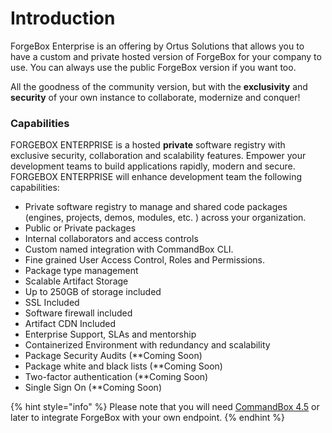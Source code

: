 # Introduction

ForgeBox Enterprise is an offering by Ortus Solutions that allows you to have a custom and private hosted version of ForgeBox for your company to use. You can always use the public ForgeBox version if you want too.

All the goodness of the community version, but with the **exclusivity** and **security** of your own instance to collaborate, modernize and conquer!

### Capabilities

FORGEBOX ENTERPRISE is a hosted **private** software registry with exclusive security, collaboration and scalability features. Empower your development teams to build applications rapidly, modern and secure. FORGEBOX ENTERPRISE will enhance development team the following capabilities:

* Private software registry to manage and shared code packages \(engines, projects, demos, modules, etc. \) across your organization.
* Public or Private packages
* Internal collaborators and access controls
* Custom named integration with CommandBox CLI.
* Fine grained User Access Control, Roles and Permissions.
* Package type management
* Scalable Artifact Storage
* Up to 250GB of storage included
* SSL Included
* Software firewall included
* Artifact CDN Included
* Enterprise Support, SLAs and mentorship
* Containerized Environment with redundancy and scalability
* Package Security Audits \(\*\*Coming Soon\)
* Package white and black lists \(\*\*Coming Soon\)
* Two-factor authentication \(\*\*Coming Soon\)
* Single Sign On \(\*\*Coming Soon\)

{% hint style="info" %}
Please note that you will need [CommandBox 4.5](https://www.ortussolutions.com/products/commandbox) or later to integrate ForgeBox with your own endpoint.
{% endhint %}



